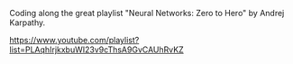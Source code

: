 Coding along the great playlist "Neural Networks: Zero to Hero" by Andrej Karpathy.

https://www.youtube.com/playlist?list=PLAqhIrjkxbuWI23v9cThsA9GvCAUhRvKZ
